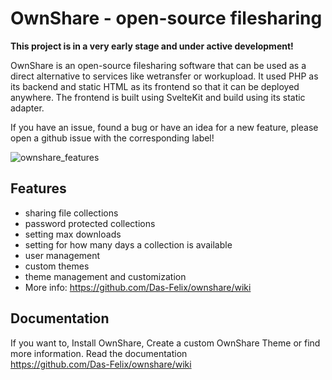 # OwnShare - open-source filesharing

**This project is in a very early stage and under active development!**

OwnShare is an open-source filesharing software that can be used as a direct alternative to services like wetransfer or workupload. It used PHP as its backend and static HTML as its frontend so that it can be deployed anywhere. The frontend is built using SvelteKit and build using its static adapter.

If you have an issue, found a bug or have an idea for a new feature, please open a github issue with the corresponding label!

![ownshare_features](https://github.com/user-attachments/assets/aa898b03-ee8b-49ce-91b1-80483c9b27a8)

## Features
* sharing file collections
* password protected collections
* setting max downloads
* setting for how many days a collection is available
* user management
* custom themes
* theme management and customization
* More info: https://github.com/Das-Felix/ownshare/wiki

## Documentation
If you want to, Install OwnShare, Create a custom OwnShare Theme or find more information. Read the documentation<br>
https://github.com/Das-Felix/ownshare/wiki